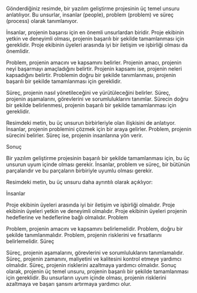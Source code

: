 Gönderdiğiniz resimde, bir yazılım geliştirme projesinin üç temel unsuru anlatılıyor. Bu unsurlar, insanlar (people), problem (problem) ve süreç (process) olarak tanımlanıyor.

İnsanlar, projenin başarısı için en önemli unsurlardan biridir. Proje ekibinin yetkin ve deneyimli olması, projenin başarılı bir şekilde tamamlanması için gereklidir. Proje ekibinin üyeleri arasında iyi bir iletişim ve işbirliği olması da önemlidir.

Problem, projenin amacını ve kapsamını belirler. Projenin amacı, projenin neyi başarmayı amaçladığını belirtir. Projenin kapsamı ise, projenin neleri kapsadığını belirtir. Problemin doğru bir şekilde tanımlanması, projenin başarılı bir şekilde tamamlanması için gereklidir.

Süreç, projenin nasıl yönetileceğini ve yürütüleceğini belirler. Süreç, projenin aşamalarını, görevlerini ve sorumluluklarını tanımlar. Sürecin doğru bir şekilde belirlenmesi, projenin başarılı bir şekilde tamamlanması için gereklidir.

Resimdeki metin, bu üç unsurun birbirleriyle olan ilişkisini de anlatıyor. İnsanlar, projenin problemini çözmek için bir araya gelirler. Problem, projenin sürecini belirler. Süreç ise, projenin insanlarına yön verir.

Sonuç

Bir yazılım geliştirme projesinin başarılı bir şekilde tamamlanması için, bu üç unsurun uyum içinde olması gerekir. İnsanlar, problem ve süreç, bir bütünün parçalarıdır ve bu parçaların birbiriyle uyumlu olması gerekir.

Resimdeki metin, bu üç unsuru daha ayrıntılı olarak açıklıyor:

İnsanlar

Proje ekibinin üyeleri arasında iyi bir iletişim ve işbirliği olmalıdır.
Proje ekibinin üyeleri yetkin ve deneyimli olmalıdır.
Proje ekibinin üyeleri projenin hedeflerine ve hedeflerine bağlı olmalıdır.
Problem

Problem, projenin amacını ve kapsamını belirlemelidir.
Problem, doğru bir şekilde tanımlanmalıdır.
Problem, projenin risklerini ve fırsatlarını belirlemelidir.
Süreç

Süreç, projenin aşamalarını, görevlerini ve sorumluluklarını tanımlamalıdır.
Süreç, projenin zamanını, maliyetini ve kalitesini kontrol etmeye yardımcı olmalıdır.
Süreç, projenin risklerini azaltmaya yardımcı olmalıdır.
Sonuç olarak, projenin üç temel unsuru, projenin başarılı bir şekilde tamamlanması için gereklidir. Bu unsurların uyum içinde olması, projenin risklerini azaltmaya ve başarı şansını artırmaya yardımcı olur.
